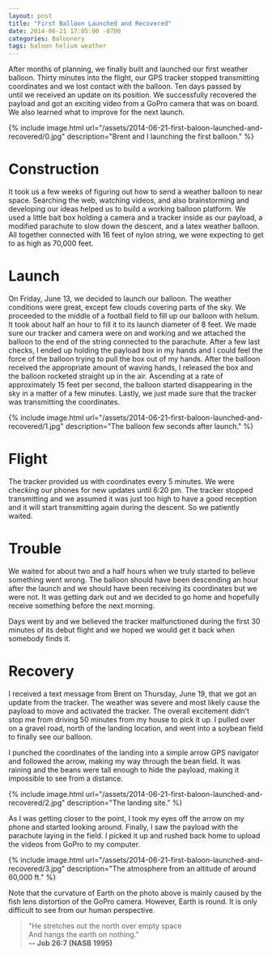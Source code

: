 ```yaml
---
layout: post
title: "First Balloon Launched and Recovered"
date: 2014-06-21 17:05:00 -0700
categories: Baloonery
tags: baloon helium weather
---
```


After months of planning, we finally built and launched our first weather balloon. Thirty minutes into the flight, our GPS tracker stopped transmitting coordinates and we lost contact with the balloon. Ten days passed by until we received an update on its position. We successfully recovered the payload and got an exciting video from a GoPro camera that was on board. We also learned what to improve for the next launch.

{% include image.html url="/assets/2014-06-21-first-baloon-launched-and-recovered/0.jpg" description="Brent and I launching the first balloon." %}

# Construction
It took us a few weeks of figuring out how to send a weather balloon to near space. Searching the web, watching videos, and also brainstorming and developing our ideas helped us to build a working balloon platform. We used a little bait box holding a camera and a tracker inside as our payload, a modified parachute to slow down the descent, and a latex weather balloon. All together connected with 16 feet of nylon string, we were expecting to get to as high as 70,000 feet.

# Launch
On Friday, June 13, we decided to launch our balloon. The weather conditions were great, except few clouds covering parts of the sky. We proceeded to the middle of a football field to fill up our balloon with helium. It took about half an hour to fill it to its launch diameter of 8 feet. We made sure our tracker and camera were on and working and we attached the balloon to the end of the string connected to the parachute. After a few last checks, I ended up holding the payload box in my hands and I could feel the force of the balloon trying to pull the box out of my hands. After the balloon received the appropriate amount of waving hands, I released the box and the balloon rocketed straight up in the air. Ascending at a rate of approximately 15 feet per second, the balloon started disappearing in the sky in a matter of a few minutes. Lastly, we just made sure that the tracker was transmitting the coordinates.

{% include image.html url="/assets/2014-06-21-first-baloon-launched-and-recovered/1.jpg" description="The balloon few seconds after launch." %}

# Flight
The tracker provided us with coordinates every 5 minutes. We were checking our phones for new updates until 6:20 pm. The tracker stopped transmitting and we assumed it was just too high to have a good reception and it will start transmitting again during the descent. So we patiently waited.

# Trouble
We waited for about two and a half hours when we truly started to believe something went wrong. The balloon should have been descending an hour after the launch and we should have been receiving its coordinates but we were not. It was getting dark out and we decided to go home and hopefully receive something before the next morning.

Days went by and we believed the tracker malfunctioned during the first 30 minutes of its debut flight and we hoped we would get it back when somebody finds it.

# Recovery
I received a text message from Brent on Thursday, June 19, that we got an update from the tracker. The weather was severe and most likely cause the payload to move and activated the tracker. The overall excitement didn’t stop me from driving 50 minutes from my house to pick it up. I pulled over on a gravel road, north of the landing location, and went into a soybean field to finally see our balloon.

I punched the coordinates of the landing into a simple arrow GPS navigator and followed the arrow, making my way through the bean field. It was raining and the beans were tall enough to hide the payload, making it impossible to see from a distance.

{% include image.html url="/assets/2014-06-21-first-baloon-launched-and-recovered/2.jpg" description="The landing site." %}

As I was getting closer to the point, I took my eyes off the arrow on my phone and started looking around. Finally, I saw the payload with the parachute laying in the field. I picked it up and rushed back home to upload the videos from GoPro to my computer.

{% include image.html url="/assets/2014-06-21-first-baloon-launched-and-recovered/3.jpg" description="The atmosphere from an altitude of around 60,000 ft." %}

Note that the curvature of Earth on the photo above is mainly caused by the fish lens distortion of the GoPro camera. However, Earth is round. It is only difficult to see from our human perspective.

> "He stretches out the north over empty space  
> And hangs the earth on nothing."  
> **-- Job 26:7 (NASB 1995)**
